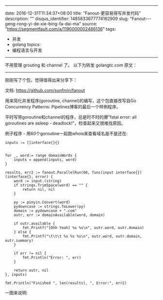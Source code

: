 
---
date: 2016-12-31T11:34:37+08:00
title: "Fanout-更容易得写并发代码"
description: ""
disqus_identifier: 1485833677774162909
slug: "Fanout---geng-rong-yi-de-xie-bing-fa-dai-ma"
source: "https://segmentfault.com/a/1190000002486136"
tags: 
- 并发 
- golang 
topics:
- 编程语言与开发
---

不用管理 grouting 和 channel 了。 以下为转发 golangtc.com 原文：

------------------------------------------------------------------------

刚刚写了个包，觉得值得出来分享下：

文档: <https://github.com/sunfmin/fanout>

用来简化并发程序(goroutine, channel)的编写，这个包直接改写自Go
Concurrency Patterns: Pipelines博客的最后一个样例程序。

平时写带goroutine和channel的程序，总是时不时的爆"fatal error: all
goroutines are asleep - deadlock!"，检查起来又很难找原因。

例子程序 - 用60个goroutine一起跑whois来查看域名是不是还在:

    inputs := []interface{}{}


    for _, word:= range domainWords {
        inputs = append(inputs, word)
    }

    results, err2 := fanout.ParallelRun(60, func(input interface{})
    (interface{}, error) {
        word := input.(string)
        if strings.TrimSpace(word) == "" {
            return nil, nil
        }

        py := pinyin.Convert(word)
        pydowncase := strings.ToLower(py)
        domain := pydowncase + ".com"
        outr, err := domainAvailable(word, domain)

        if outr.available {
            fmt.Printf("[Ohh Yeah] %s %s\n", outr.word, outr.domain)
        } else {
            fmt.Printf("\t\t\t %s %s %s\n", outr.word, outr.domain, outr.summary)
        }

        if err != nil {
            fmt.Println("Error: ", err)
        }

        return outr, nil
    }, inputs)

    fmt.Println("Finished ", len(results), ", Error:", err2)

一图来说明:



